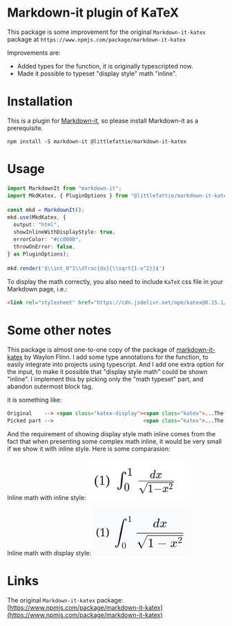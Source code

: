 # Markdown-it plugin of KaTeX

This package is some improvement for the original `Markdown-it-katex` package at `https://www.npmjs.com/package/markdown-it-katex`

Improvements are:
- Added types for the function, it is originally typescripted now.
- Made it possible to typeset "display style" math "inline".

# Installation

This is a plugin for [Markdown-it](https://www.npmjs.com/package/markdown-it), so please install Markdown-it as a prerequisite.


```shell
npm install -S markdown-it @littlefattie/markdown-it-katex
```

# Usage

```typescript
import MarkdownIt from "markdown-it";
import MkdKatex, { PluginOptions } from "@littlefattie/markdown-it-katex";

const mkd = MarkdownIt();
mkd.use(MkdKatex, {
  output: "html",
  showInlineWithDisplayStyle: true,
  errorColor: "#cc0000",
  throwOnError: false,
} as PluginOptions);

mkd.render('$\\int_0^1\\dfrac{dx}{\\sqrt{1-x^2}}$')

```
To display the math correctly, you also need to include `KaTeX` css file in your Markdown page, i.e.:

```html
<link rel="stylesheet" href="https://cdn.jsdelivr.net/npm/katex@0.15.1/dist/katex.min.css" integrity="sha384-R4558gYOUz8mP9YWpZJjofhk+zx0AS11p36HnD2ZKj/6JR5z27gSSULCNHIRReVs" crossorigin="anonymous">
```
# Some other notes

This package is almost one-to-one copy of the package of [markdown-it-katex](https://www.npmjs.com/package/markdown-it-katex) by Waylon Flinn. I add some type annotations for the function, to easily integrate into projects using typescript. And I add one extra option for the input, to make it possible that "display style math" could be shown "inline". I implement this by picking only the "math typeset" part, and abandon outermost block tag.

it is something like:

```html
Original    --> <span class="katex-display"><span class="katex">...The math typeset...</span></span>
Picked part -->                             <span class="katex">...The math typeset...</span>
```

And the requirement of showing display style math inline comes from the fact that when presenting some complex math inline, it would be very small if we show it with inline style.
Here is some comparasion:

Inline math with inline style:
![inline math](./images/eq_show_inlinestyle_inline.png)

Inline math with display style:
![inline math with display style](./images/eq_show_display_style_inline.png)

# Links

The original `Markdown-it-katex` package: [https://www.npmjs.com/package/markdown-it-katex](https://www.npmjs.com/package/markdown-it-katex)
